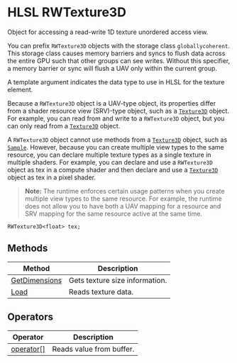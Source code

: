 # HLSL RWTexture3D

Object for accessing a read-write 1D texture unordered access view.

You can prefix `RWTexture3D` objects with the storage class `globallycoherent`. This storage class causes memory barriers and syncs to flush data across the entire GPU such that other groups can see writes. Without this specifier, a memory barrier or sync will flush a UAV only within the current group.

A template argument indicates the data type to use in HLSL for the texture element.

Because a `RWTexture3D` object is a UAV-type object, its properties differ from a shader resource view (SRV)-type object, such as a [`Texture3D`](hlsl-obj-texture3d.md) object. For example, you can read from and write to a `RWTexture3D` object, but you can only read from a [`Texture3D`](hlsl-obj-texture3d.md) object.

A `RWTexture3D` object cannot use methods from a [`Texture3D`](hlsl-obj-texture3d.md) object, such as [`Sample`](hlsl-method-sample.md). However, because you can create multiple view types to the same resource, you can declare multiple texture types as a single texture in multiple shaders. For example, you can declare and use a `RWTexture3D` object as tex in a compute shader and then declare and use a [`Texture3D`](hlsl-obj-texture3d.md) object as tex in a pixel shader.

>**Note:** The runtime enforces certain usage patterns when you create multiple view types to the same resource. For example, the runtime does not allow you to have both a UAV mapping for a resource and SRV mapping for the same resource active at the same time.

```HLSL
RWTexture3D<float> tex;
```

## Methods

| Method | Description |
| - | - |
| [GetDimensions](hlsl-method-getDimensions.md) | Gets texture size information. |
| [Load](hlsl-method-load.md) | Reads texture data. |

## Operators

| Operator | Description |
| - | - |
| [operator\[\]](hlsl-operator.md) | Reads value from buffer. |